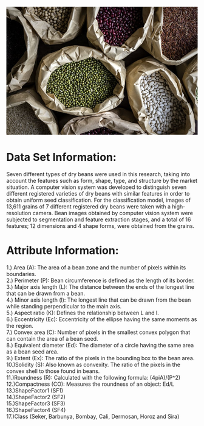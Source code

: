 ![](/figure/bean-black-rice-cereal-close-up.jpg)

# Data Set Information:

Seven different types of dry beans were used in this research, taking into account the features such as form, shape, type, and structure by the market situation. A computer vision system was developed to distinguish seven different registered varieties of dry beans with similar features in order to obtain uniform seed classification. For the classification model, images of 13,611 grains of 7 different registered dry beans were taken with a high-resolution camera. Bean images obtained by computer vision system were subjected to segmentation and feature extraction stages, and a total of 16 features; 12 dimensions and 4 shape forms, were obtained from the grains.

# Attribute Information:

1.) Area (A): The area of a bean zone and the number of pixels within its boundaries.  
2.) Perimeter (P): Bean circumference is defined as the length of its border.  
3.) Major axis length (L): The distance between the ends of the longest line that can be drawn from a bean.  
4.) Minor axis length (l): The longest line that can be drawn from the bean while standing perpendicular to the main axis.  
5.) Aspect ratio (K): Defines the relationship between L and l.  
6.) Eccentricity (Ec): Eccentricity of the ellipse having the same moments as the region.  
7.) Convex area (C): Number of pixels in the smallest convex polygon that can contain the area of a bean seed.  
8.) Equivalent diameter (Ed): The diameter of a circle having the same area as a bean seed area.  
9.) Extent (Ex): The ratio of the pixels in the bounding box to the bean area.  
10.)Solidity (S): Also known as convexity. The ratio of the pixels in the convex shell to those found in beans.  
11.)Roundness (R): Calculated with the following formula: (4piA)/(P^2)  
12.)Compactness (CO): Measures the roundness of an object: Ed/L  
13.)ShapeFactor1 (SF1)  
14.)ShapeFactor2 (SF2)  
15.)ShapeFactor3 (SF3)  
16.)ShapeFactor4 (SF4)  
17.)Class (Seker, Barbunya, Bombay, Cali, Dermosan, Horoz and Sira)  
